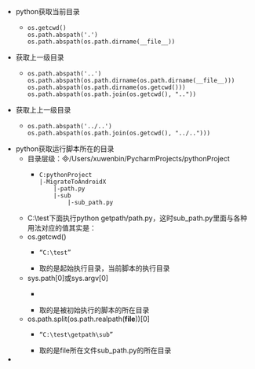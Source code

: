 - python获取当前目录
	- ```
	  os.getcwd()
	  os.path.abspath('.')
	  os.path.abspath(os.path.dirname(__file__))
	  ```
- 获取上一级目录
	- ```
	  os.path.abspath('..')
	  os.path.abspath(os.path.dirname(os.path.dirname(__file__)))
	  os.path.abspath(os.path.dirname(os.getcwd()))
	  os.path.abspath(os.path.join(os.getcwd(), ".."))
	  ```
- 获取上上一级目录
	- ```
	  os.path.abspath('../..')
	  os.path.abspath(os.path.join(os.getcwd(), "../..")))
	  ```
- python获取运行脚本所在的目录
	- 目录层级：/Users/xuwenbin/PycharmProjects/pythonProject
		- ```
		  C:pythonProject
		  |-MigrateToAndroidX
		      |-path.py
		      |-sub
		          |-sub_path.py
		  ```
	- C:\test下面执行python getpath/path.py，这时sub_path.py里面与各种用法对应的值其实是：
	- os.getcwd()
		- ```
		  “C:\test”
		  ```
		- 取的是起始执行目录，当前脚本的执行目录
	- sys.path[0]或sys.argv[0]
		- ```
		  
		  ```
		- 取的是被初始执行的脚本的所在目录
	- os.path.split(os.path.realpath(__file__))[0]
		- ```
		  “C:\test\getpath\sub”
		  ```
		- 取的是file所在文件sub_path.py的所在目录
-